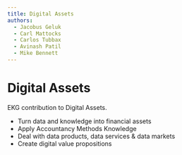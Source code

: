 ```yaml
---
title: Digital Assets
authors:
  - Jacobus Geluk
  - Carl Mattocks
  - Carlos Tubbax
  - Avinash Patil
  - Mike Bennett
---
```

# Digital Assets

EKG contribution to Digital Assets.

<!--summary-start-->
- Turn data and knowledge into financial assets
- Apply Accountancy Methods Knowledge
- Deal with data products, data services & data markets
- Create digital value propositions
<!--summary-end-->
